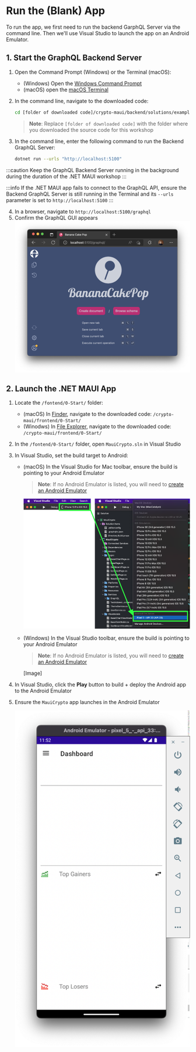 # Run the (Blank) App

To run the app, we first need to run the backend GarphQL Server via the command line. Then we'll use Visual Studio to launch the app on an Android Emulator.

## 1. Start the GraphQL Backend Server

1. Open the Command Prompt (Windows) or the Terminal (macOS):
    - (Windows) Open the [Windows Command Prompt](https://www.businessinsider.com/guides/tech/how-to-open-command-prompt)
    - (macOS) open the [macOS Terminal](https://support.apple.com/guide/terminal/open-or-quit-terminal-apd5265185d-f365-44cb-8b09-71a064a42125/mac)

2. In the command line, navigate to the downloaded code: 
    ```bash
    cd [folder of downloaded code]/crypto-maui/backend/solutions/example8c/
    ```
    > **Note**: Replace `[folder of downloaded code]` with the folder where you downloaded the source code for this workshop

3. In the command line, enter the following command to run the Backend GraphQL Server:
    ```bash
    dotnet run --urls "http://localhost:5100"
    ```

:::caution
Keep the GraphQL Backend Server running in the background during the duration of the .NET MAUI workshop
:::

:::info
If the .NET MAUI app fails to connect to the GraphQL API, ensure the Backend GraphQL Server is still running in the Terminal and its `--urls` parameter is set to `http://localhost:5100`
:::

4. In a browser, navigate to `http://localhost:5100/graphql`
5. Confirm the GraphQL GUI appears
    ![Banana Cake Pop](../images/banana_cake_pop.png)

## 2. Launch the .NET MAUI App

1. Locate the `/fontend/0-Start/` folder:
    - (macOS) In [Finder](https://support.apple.com/en-us/HT201732), navigate to the downloaded code: `/crypto-maui/frontend/0-Start/`
    - (Winodws) In [File Explorer](https://support.microsoft.com/windows/windows-explorer-has-a-new-name-c95f0e92-b1aa-76da-b994-36a7c7c413d7), navigate to the downloaded code: `/crypto-maui/frontend/0-Start/`
2. In the `/fontend/0-Start/` folder, open `MauiCrypto.sln` in Visual Studio
3. In Visual Studio, set the build target to Android:
    - (macOS) In the Visual Studio for Mac toolbar, ensure the build is pointing to your Android Emulator
        > **Note**: If no Android Emulator is listed, you will need to [create an Android Emulator](https://learn.microsoft.com/xamarin/android/get-started/installation/android-emulator/device-manager?tabs=macos&pivots=macos#android-device-manager-on-macos)

        ![macOS Android Emulator](../images/macos_android_emulator.png)

    - (Windows) In the Visual Studio toolbar, ensure the build is pointing to your Android Emulator
        > **Note**: If no Android Emulator is listed, you will need to [create an Android Emulator](https://learn.microsoft.com/xamarin/android/get-started/installation/android-emulator/device-manager?tabs=macos&pivots=windows)
        
        [Image]

4. In Visual Studio, click the **Play** button to build + deploy the Android app to the Android Emulator
5. Ensure the `MauiCrypto` app launches in the Android Emulator

    ![Blank Android App](../images/blank_android_app.png)